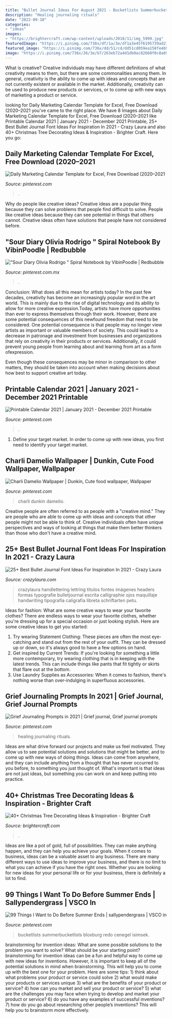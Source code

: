 ```yaml
---
title: "Bullet Journal Ideas For August 2021 - Bucketlists Summerbucketlists Bloxburg Redo Cenegel Isimsek"
description: "Healing journaling rituals"
date: "2022-09-10"
categories:
- "ideas"
images:
- "https://brightercraft.com/wp-content/uploads/2018/11/img_5999.jpg"
featuredImage: "https://i.pinimg.com/736x/df/1a/3e/df1a3e45f6195739ad2136ee69047618.jpg"
featured_image: "https://i.pinimg.com/736x/dd/51/cd/dd51cd059ea158fe4b9ce0d08683d493.jpg"
image: "https://i.pinimg.com/736x/26/3e/b7/263eb72a4d1db0ac82660f0c8a69e0c0.jpg"
---
```



What is creative?
Creative individuals may have different definitions of what creativity means to them, but there are some commonalities among them. In general, creativity is the ability to come up with ideas and concepts that are not currently existent or available in the market. Additionally, creativity can be used to produce new products or services, or to come up with new ways of marketing a product or service.

	

		
looking for Daily Marketing Calendar Template for Excel, Free Download (2020–2021 you've came to the right place. We have 8 Images about Daily Marketing Calendar Template for Excel, Free Download (2020–2021 like Printable Calendar 2021 | January 2021 - December 2021 Printable, 25+ Best Bullet Journal Font Ideas For Inspiration In 2021 - Crazy Laura and also 40+ Christmas Tree Decorating Ideas &amp; Inspiration - Brighter Craft. Here you go:
		
    
## Daily Marketing Calendar Template For Excel, Free Download (2020–2021

<img loading=lazy src="https://i.pinimg.com/736x/86/0a/f7/860af7a7f4b313a35171d6d5230b96fb.jpg" onerror="this.onerror=null;this.src='https://tse4.mm.bing.net/th?id=OIP.EH7wcXDus7XJWDoM-c4ehAHaKN&amp;pid=15.1';" alt="Daily Marketing Calendar Template for Excel, Free Download (2020–2021">

_Source: pinterest.com_

>. 

	

Why do people like creative ideas?
Creative ideas are a popular thing because they can solve problems that people find difficult to solve. People like creative ideas because they can see potential in things that others cannot. Creative ideas often have solutions that people have not considered before.

    
## &quot;Sour Diary Olivia Rodrigo &quot; Spiral Notebook By VibinPoodle | Redbubble

<img loading=lazy src="https://i.pinimg.com/736x/8f/fe/c0/8ffec0ef937f8d684837aa006b0af5bd.jpg" onerror="this.onerror=null;this.src='https://tse2.mm.bing.net/th?id=OIP.yn8fFDf8sRhkO8JF9Hl-dgHaJ3&amp;pid=15.1';" alt="&quot;Sour Diary Olivia Rodrigo &quot; Spiral Notebook by VibinPoodle | Redbubble">

_Source: pinterest.com.mx_

>. 

	

Conclusion: What does all this mean for artists today?
In the past few decades, creativity has become an increasingly popular word in the art world. This is mainly due to the rise of digital technology and its ability to allow for more creative expression.Today, artists have more opportunities than ever to express themselves through their work. However, there are some potential consequences of this newfound freedom that need to be considered.
One potential consequence is that people may no longer view artists as important or valuable members of society. This could lead to a decrease in patronage and investment from businesses and organizations that rely on creativity in their products or services. Additionally, it could prevent young people from learning about and learning from art as a form ofexpression.

Even though these consequences may be minor in comparison to other matters, they should be taken into account when making decisions about how best to support creative art today.

    
## Printable Calendar 2021 | January 2021 - December 2021 Printable

<img loading=lazy src="https://i.pinimg.com/736x/26/3e/b7/263eb72a4d1db0ac82660f0c8a69e0c0.jpg" onerror="this.onerror=null;this.src='https://tse2.mm.bing.net/th?id=OIP._CHBeO7OcQP4bCA-q7e9SwHaJ3&amp;pid=15.1';" alt="Printable Calendar 2021 | January 2021 - December 2021 Printable">

_Source: pinterest.com_

>. 

	

1. Define your target market. In order to come up with new ideas, you first need to identify your target market.

    
## Charli Damelio Wallpaper | Dunkin, Cute Food Wallpaper, Wallpaper

<img loading=lazy src="https://i.pinimg.com/736x/df/1a/3e/df1a3e45f6195739ad2136ee69047618.jpg" onerror="this.onerror=null;this.src='https://tse2.mm.bing.net/th?id=OIP.3_fIJMw_YuBVHUsVmsFVXwHaNK&amp;pid=15.1';" alt="Charli Damelio Wallpaper | Dunkin, Cute food wallpaper, Wallpaper">

_Source: pinterest.com_

>charli dunkin damelio. 

	

Creative people are often referred to as people with a "creative mind." They are people who are able to come up with ideas and concepts that other people might not be able to think of. Creative individuals often have unique perspectives and ways of looking at things that make them better thinkers than those who don't have a creative mind.

    
## 25+ Best Bullet Journal Font Ideas For Inspiration In 2021 - Crazy Laura

<img loading=lazy src="https://www.crazylaura.com/wp-content/uploads/2020/04/purple-journal-lettering-spread.jpg" onerror="this.onerror=null;this.src='https://tse1.mm.bing.net/th?id=OIP.qxchXcB5Sp8HzBmRD3QG8QHaLH&amp;pid=15.1';" alt="25+ Best Bullet Journal Font Ideas For Inspiration In 2021 - Crazy Laura">

_Source: crazylaura.com_

>crazylaura handlettering lettring titulos fontes imágenes headers formas typografie bulletjournal escrita calligraphie ojos maquillaje handwriting tipografía caligrafia libreta schriftarten petu. 

	

Ideas for fashion: What are some creative ways to wear your favorite clothes?
There are endless ways to wear your favorite clothes, whether you're dressing up for a special occasion or just looking stylish. Here are some creative ideas to get you started: 
1. Try wearing Statement Clothing: These pieces are often the most eye-catching and stand out from the rest of your outfit. They can be dressed up or down, so it's always good to have a few options on hand. 
2. Get inspired by Current Trends: If you're looking for something a little more contemporary, try wearing clothing that is in keeping with the latest trends. This can include things like pants that fit tightly or skirts that flare out at the bottom. 
3. Use Laundry Supplies as Accessories: When it comes to fashion, there's nothing worse than over-indulging in superfluous accessories.

    
## Grief Journaling Prompts In 2021 | Grief Journal, Grief Journal Prompts

<img loading=lazy src="https://i.pinimg.com/736x/dd/51/cd/dd51cd059ea158fe4b9ce0d08683d493.jpg" onerror="this.onerror=null;this.src='https://tse3.mm.bing.net/th?id=OIP.qf1Qymh_64CRSTOQsIlyAwHaLH&amp;pid=15.1';" alt="Grief Journaling Prompts in 2021 | Grief journal, Grief journal prompts">

_Source: pinterest.com_

>healing journaling rituals. 

	

Ideas are what drive forward our projects and make us feel motivated. They allow us to see potential solutions and solutions that might be better, and to come up with new ways of doing things. Ideas can come from anywhere, and they can include anything from a thought that has never occurred to you before, to something you just thought of. What's important is that ideas are not just ideas, but something you can work on and keep putting into practice.

    
## 40+ Christmas Tree Decorating Ideas &amp; Inspiration - Brighter Craft

<img loading=lazy src="https://brightercraft.com/wp-content/uploads/2018/11/img_5999.jpg" onerror="this.onerror=null;this.src='https://tse4.mm.bing.net/th?id=OIP.aI5TsEIf4DBNkhj7SDtCPwHaM_&amp;pid=15.1';" alt="40+ Christmas Tree Decorating Ideas &amp; Inspiration - Brighter Craft">

_Source: brightercraft.com_

>. 

	

Ideas are like a pot of gold, full of possibilities. They can make anything happen, and they can help you achieve your goals. When it comes to business, ideas can be a valuable asset to any business. There are many different ways to use ideas to improve your business, and there is no limit to what you can achieve if you have the right ones. Whether you are looking for new ideas for your personal life or for your business, there is definitely a lot to find.

    
## 99 Things I Want To Do Before Summer Ends | Sallypendergrass | VSCO In

<img loading=lazy src="https://i.pinimg.com/736x/0d/38/fc/0d38fc85c652130f1027ce05da72c3d5.jpg" onerror="this.onerror=null;this.src='https://tse3.mm.bing.net/th?id=OIP.M-jZWFK1INEskbVaJmiiawHaJ4&amp;pid=15.1';" alt="99 Things I Want to Do Before Summer Ends | sallypendergrass | VSCO in">

_Source: pinterest.com_

>bucketlists summerbucketlists bloxburg redo cenegel isimsek. 

	

brainstorming for invention ideas: What are some possible solutions to the problem you want to solve? What should be your starting point?
brainstorming for invention ideas can be a fun and helpful way to come up with new ideas for inventions. However, it is important to keep all of the potential solutions in mind when brainstorming. This will help you to come up with the best one for your problem. Here are some tips: 1) think about what problems your product or service could solve 2) what would make your products or services unique 3) what are the benefits of your product or service? 4) how can you market and sell your product or service? 5) what are the challenges you may face when trying to develop and market your product or service? 6) do you have any examples of successful inventions? 7) how do you go about researching other people’s inventions? This will help you to brainstorm more effectively.


